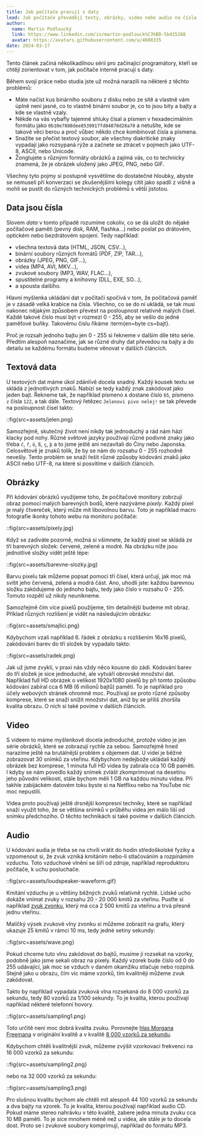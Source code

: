 ```yaml
---
title: Jak počítače pracují s daty
lead: Jak počítače převádějí texty, obrázky, video nebo audio na čísla, aby je mohly uložit do paměti nebo poslat po síti.
author:
  name: Martin Podloucký
  link: https://www.linkedin.com/in/martin-podlouck%C3%BD-5b415268
  avatar: https://avatars.githubusercontent.com/u/4608335
date: 2024-03-17
---
```


Tento článek začiná několikadílnou sérii pro začínající programátory, kteří se chtějí zorientovat v tom, jak počítače interně pracují s daty. 

Během svojí práce nebo studia jste už možná narazili na některé z těchto problémů:

- Máte načíst kus binárního souboru z disku nebo ze sítě a vlastně vám úplně není jasné, co to vlastně binární soubor je, co to jsou bity a bajty a kde se vlastně vzaly.
- Někde na vás vybafly tajemné shluky čísal a písmen v hexadecimálním formátu jako `0b10e7888dee8539917fd84870d28a70` a netušíte, kde se takové věci berou a proč vůbec někdo chce kombinovat čísla a písmena.
- Snažíte se přečíst textový soubor, ale všechny diakritické znaky vypadají jako rozsypaná rýže a začnete se ztrácet v pojmech jako UTF-8, ASCII, nebo Unicode.
- Žonglujete s různými formáty obrázků a zajímá vás, co to technicky znamená, že je obrázek uložený jako JPEG, PNG, nebo GIF.

Všechny tyto pojmy si postupně vysvětlíme do dostatečné hloubky, abyste se nemuseli při konverzaci se zkušenějšími kolegy cítit jako spadlí z višně a mohli se pustit do různých technických problémů s větší jistotou.

## Data jsou čísla

Slovem _data_ v tomto případě rozumíme cokoliv, co se dá uložit do nějaké počítačové paměti (pevný disk, RAM, flashka...) nebo poslat po drátovém, optickém nebo bezdrátovém spojení. Tedy například:

- všechna textová data (HTML, JSON, CSV...),
- binární soubory různých formátů (PDF, ZIP, TAR...),
- obrázky (JPEG, PNG, GIF...),
- videa (MP4, AVI, MKV...),
- zvukové soubory (MP3, WAV, FLAC...),
- spustitelné programy a knihovny (DLL, EXE, SO...),
- a spousta dalšího.

Hlavní myšlenka ukládání dat v počítači spočívá v tom, že počítačová paměť je v zásadě velká krabice na čísla. Všechno, co se do ní ukládá, se tak musí nakonec nějakým způsobem převést na posloupnost relativně malých čísel. Každé takové číslo musí být v rozmezí 0&nbsp;-&nbsp;255, aby se vešlo do jedné paměťové buňky. Takovému číslu říkáme :term{en=byte cs=bajt}.

Proč je rozsah jednoho bajtu jen 0&nbsp;-&nbsp;255 si řekneme v dalším díle této série. Předtím alespoň naznačíme, jak se různé druhy dat převedou na bajty a do detailu se každému formátu budeme věnovat v dalších článcích.

## Textová data

U textových dat máme úkol zdánlivě docela snadný. Každý kousek textu se skládá z jednotlivých znaků. Nabízí se tedy každý znak zakódovat jako jeden bajt. Řekneme tak, že například písmeno `A` dostane číslo `65`, písmeno `z` čísla `122`, a tak dále. Textový řetězec `Jelenovi pivo nelej!` se tak převede na posloupnost čísel takto:

::fig{src=assets/jelen.png}

Samozřejmě, skutečný život není nikdy tak jednoduchý a rád nám hází klacky pod nohy. Různé světové jazyky používají různé podivné znaky jako třeba `č`, `ř`, `ö`, `ß`, `ç`, `þ` a to jsme ještě ani nezavítali do Ćíny nebo Japonska. Celosvětově je znaků tolik, že by se nám do rozsahu 0 - 255 rozhodně nevešly. Tento problém se snaží řešit různé způsoby kódování znaků jako ASCII nebo UTF-8, na které si posvítíme v dalších článcích.

## Obrázky

Při kódování obrázků využijeme toho, že počítačové monitory zobrzují obraz pomocí malých barevných bodů, které nazýváme _pixely_. Každý pixel je malý čtvereček, který může mít libovolnou barvu. Toto je například macro fotografie ikonky tohoto webu na monitoru počítače:

::fig{src=assets/pixely.jpg}

Když se zadíváte pozorně, možná si všimnete, že každý pixel se skládá ze tří barevných složek: červené, zelené a modré. Na obrázku níže jsou jednotlivé složky vidět ještě lépe:

::fig{src=assets/barevne-slozky.jpg}

Barvu pixelu tak můžeme popsat pomocí tří čísel, která určují, jak moc má svítit jeho červená, zelená a modrá část. Ano, uhodli jste: každou barevnou složku zakódujeme do jednoho bajtu, tedy jako číslo v rozsahu 0&nbsp;-&nbsp;255. Tomuto rozpětí už nikdy neunikneme.

Samozřejmě čím více pixelů použijeme, tím detailnější budeme mít obraz. Příklad různých rozlišení je vidět na následujícím obrázku:

::fig{src=assets/smajlici.png}

Kdybychom vzali například 6.&nbsp;řádek z obrázku s rozlišením 16x16 pixelů, zakódování barev do tří složek by vypadalo takto:

::fig{src=assets/radek.png}

Jak už jsme zvyklí, v praxi nás vždy něco kousne do zádi. Kódování barev do tří složek je sice jednoduché, ale vytváří obrovské množství dat. Například full HD obrázek o velikost 1920x1080 pixelů by při tomto způsobu kódování zabíral cca 6&nbsp;MB (6 milionů bajtů) paměti. To je například pro účely webových stránek ohromně moc. Používají se proto různé způsoby komprese, které se snaží snížit množství dat, aniž by se příliš zhoršila kvalita obrazu. O nich si také povíme v dalších článcích.

## Video

S videem to máme myšlenkově docela jednoduché, protože video je jen série obrázků, které se zobrazují rychle za sebou. Samozřejmě hned narazíme ještě na brutálnější problém s objemem dat. U videí je běžné zobrazovat 30 snímků za vteřinu. Kdybychom nedejbože ukládali každý obrázek bez komprese, 1&nbsp;minuta full HD videa by zabrala cca 10&nbsp;GB paměti. I kdyby se nám povedlo každý snímek zvlášt zkomprimovat na desetinu jeho původní velikosti, stále bychom měli 1&nbsp;GB na každou minutu videa. Při takhle zabijáckém datovém toku byste si na Netflixu nebo na YouTube nic moc nepustili.

Videa proto používají ještě drsnější kompresní techniky, které se například snaží využít toho, že se většina snímků v průběhu videa jen málo liší od snímku předchozího. O těchto technikách si také povíme v dalších článcích.

## Audio

U kódování audia je třeba se na chvíli vrátit do hodin středoškolské fyziky a vzpomenout si, že zvuk vzniká kmitáním nebo-li stlačováním a rozpínámím vzduchu. Toto vzduchové vlnění se šíří od zdroje, například reproduktoru počítače, k uchu posluchače.

::fig{src=assets/loudspeaker-waveform.gif}

Kmitání vzduchu je u většiny běžných zvuků relativně rychlé. Lidské ucho dokáže vnímat zvuky v rozsahu 20 - 20&nbsp;000 kmitů za vteřinu. Pusťte si například [zvuk zvonku](assets/ding.mp3), který má cca 2&nbsp;500 kmitů za vteřinu a trvá přesně jednu vteřinu.

Malíčký výsek zvukové vlny zvonku si můžeme zobrazit na grafu, který ukazuje 25 kmitů v rámci 10&nbsp;ms, tedy jedné setiny sekundy:

::fig{src=assets/wave.png}

Pokud chceme tuto vlnu zakódovat do bajtů, musíme ji rozsekat na vzorky, podobně jako jsme sekali obraz na pixely. Každý vzorek bude číslo od 0 do 255 udávající, jak moc se vzduch v daném okamžiku stlačuje nebo rozpíná. Stejně jako u obrazu, čím víc máme vzorků, tím kvalitněji můžeme zvuk zakódovat.

Takto by například vypadala zvuková vlna rozsekaná do 8&nbsp;000 vzorků za sekundu, tedy 80 vzorků za 1/100 sekundy. To je kvalita, kterou používají například některé telefonní hovory.

::fig{src=assets/sampling1.png}

Toto určitě není moc dobrá kvalita zvuku. Porovnejte [hlas Morgana Freemana](assets/freeman.mp3) v originální kvalitě a v kvalitě [8&nbsp;000 vzorků za sekundu](assets/freeman2.mp3).

Kdybychom chtěli kvalitnější zvuk, můžeme zvýšit vzorkovací frekvenci na 16&nbsp;000 vzorků za sekundu:

::fig{src=assets/sampling2.png}

nebo na 32&nbsp;000 vzorků za sekundu:

::fig{src=assets/sampling3.png}

Pro slušnou kvalitu bychom ale chtěli mít alespoň 44&nbsp;100 vzorků za sekundu a dva bajty na vzorek. To je kvalita, kterou používají například audio&nbsp;CD. Pokud máme stereo nahrávku v této kvalitě, zabere jedna minuta zvuku cca 10&nbsp;MB paměti. To je sice mnohem méně než u videa, ale stále je to docela dost. Proto se i zvukové soubory komprimují, například do formátu MP3.
